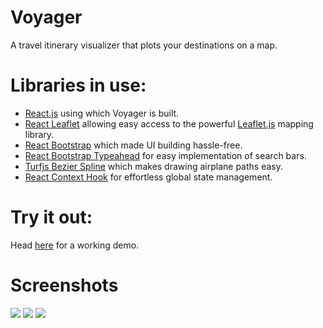 # Voyager
A travel itinerary visualizer that plots your destinations on a map.

# Libraries in use:
- [React.js](https://github.com/facebook/react) using which Voyager is built.
- [React Leaflet](https://github.com/PaulLeCam/react-leaflet) allowing easy access to the powerful [Leaflet.js](https://github.com/Leaflet/Leaflet) mapping library.
- [React Bootstrap](https://github.com/react-bootstrap/react-bootstrap) which made UI building hassle-free.
- [React Bootstrap Typeahead](https://github.com/ericgio/react-bootstrap-typeahead) for easy implementation of search bars.
- [Turfjs Bezier Spline](https://github.com/Turfjs/turf) which makes drawing airplane paths easy.
- [React Context Hook](https://github.com/Spyna/react-context-hook) for effortless global state management.

# Try it out:
Head [here](https://tatirajurishabh.github.io/voyager/) for a working demo.

# Screenshots
![](https://i.postimg.cc/rpfs0DNK/voyager1.png)
![](https://i.postimg.cc/Y9VSRTV7/voyager2.png)
![](https://i.postimg.cc/yWC84csr/voyager3.png)
